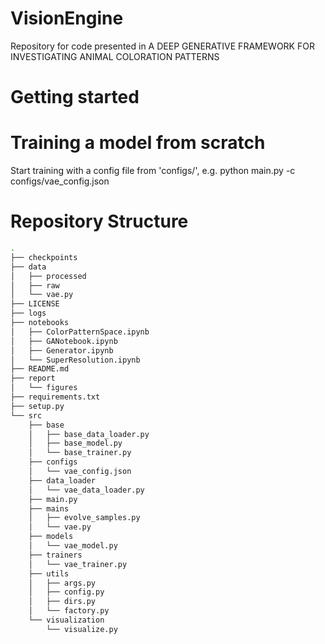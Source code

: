 # VisionEngine
Repository for code presented in A DEEP GENERATIVE FRAMEWORK FOR INVESTIGATING ANIMAL COLORATION PATTERNS

# Getting started

# Training a model from scratch
Start training with a config file from 'configs/', e.g. python main.py -c configs/vae_config.json

# Repository Structure
```bash
.
├── checkpoints
├── data
│   ├── processed
│   ├── raw
│   └── vae.py
├── LICENSE
├── logs
├── notebooks
│   ├── ColorPatternSpace.ipynb
│   ├── GANotebook.ipynb
│   ├── Generator.ipynb
│   └── SuperResolution.ipynb
├── README.md
├── report
│   └── figures
├── requirements.txt
├── setup.py
└── src
    ├── base
    │   ├── base_data_loader.py
    │   ├── base_model.py
    │   └── base_trainer.py
    ├── configs
    │   └── vae_config.json
    ├── data_loader
    │   └── vae_data_loader.py
    ├── main.py
    ├── mains
    │   ├── evolve_samples.py
    │   └── vae.py
    ├── models
    │   └── vae_model.py
    ├── trainers
    │   └── vae_trainer.py
    ├── utils
    │   ├── args.py
    │   ├── config.py
    │   ├── dirs.py
    │   └── factory.py
    └── visualization
        └── visualize.py

```